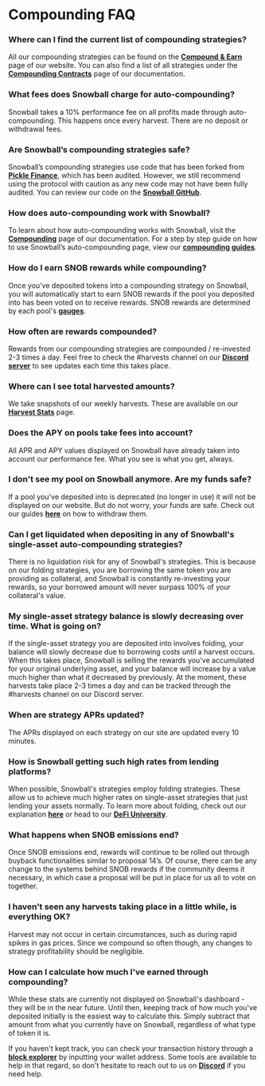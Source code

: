 # Compounding FAQ

### Where can I find the current list of compounding strategies?

All our compounding strategies can be found on the [**Compound & Earn**](https://app.snowball.network/compound-and-earn) page of our website. You can also find a list of all strategies under the [**Compounding Contracts**](../smart-contracts/compounding-contracts/) page of our documentation.

### What fees does Snowball charge for auto-compounding?

Snowball takes a 10% performance fee on all profits made through auto-compounding. This happens once every harvest. There are no deposit or withdrawal fees.

### Are Snowball’s compounding strategies safe?

Snowball’s compounding strategies use code that has been forked from [**Pickle Finance**](https://www.pickle.finance), which has been audited. However, we still recommend using the protocol with caution as any new code may not have been fully audited. You can review our code on the [**Snowball GitHub**](https://github.com/Snowball-Finance).

### How does auto-compounding work with Snowball?

To learn about how auto-compounding works with Snowball, visit the [**Compounding**](../our-products/compounding.md) page of our documentation. For a step by step guide on how to use Snowball’s auto-compounding page, view our [**compounding guides**](../resources/guides/).

### How do I earn SNOB rewards while compounding?

Once you’ve deposited tokens into a compounding strategy on Snowball, you will automatically start to earn SNOB rewards if the pool you deposited into has been voted on to receive rewards. SNOB rewards are determined by each pool's [**gauges**](../governance/xsnob/gauges.md).

### How often are rewards compounded?

Rewards from our compounding strategies are compounded / re-invested 2-3 times a day. Feel free to check the #harvests channel on our [**Discord server**](https://discord.gg/BPnBYDSqcb) to see updates each time this takes place.

### Where can I see total harvested amounts?

We take snapshots of our weekly harvests. These are available on our [**Harvest Stats**](../resources/harvest-stats.md) page.

### Does the APY on pools take fees into account?

All APR and APY values displayed on Snowball have already taken into account our performance fee. What you see is what you get, always.

### I don't see my pool on Snowball anymore. Are my funds safe?

If a pool you've deposited into is deprecated (no longer in use) it will not be displayed on our website. But do not worry, your funds are safe. Check out our guides [**here**](../resources/guides/) on how to withdraw them.

### Can I get liquidated when depositing in any of Snowball's single-asset auto-compounding strategies?

There is no liquidation risk for any of Snowball's strategies. This is because on our folding strategies, you are borrowing the same token you are providing as collateral, and Snowball is constantly re-investing your rewards, so your borrowed amount will never surpass 100% of your collateral's value.

### My single-asset strategy balance is slowly decreasing over time. What is going on?

If the single-asset strategy you are deposited into involves folding, your balance will slowly decrease due to borrowing costs until a harvest occurs. When this takes place, Snowball is selling the rewards you've accumulated for your original underlying asset, and your balance will increase by a value much higher than what it decreased by previously. At the moment, these harvests take place 2-3 times a day and can be tracked through the #harvests channel on our Discord server.

### When are strategy APRs updated?

The APRs displayed on each strategy on our site are updated every 10 minutes.

### How is Snowball getting such high rates from lending platforms?

When possible, Snowball's strategies employ folding strategies. These allow us to achieve much higher rates on single-asset strategies that just lending your assets normally. To learn more about folding, check out our explanation [**here**](../products/compounding/#lending-+-folding-strategies) or head to our [**DeFi University**](../defi-university/introduction.md).

### What happens when SNOB emissions end?

Once SNOB emissions end, rewards will continue to be rolled out through buyback functionalities similar to proposal 14’s. Of course, there can be any change to the systems behind SNOB rewards if the community deems it necessary, in which case a proposal will be put in place for us all to vote on together.

### I haven't seen any harvests taking place in a little while, is everything OK?

Harvest may not occur in certain circumstances, such as during rapid spikes in gas prices. Since we compound so often though, any changes to strategy profitability should be negligible.

### How can I calculate how much I've earned through compounding?

While these stats are currently not displayed on Snowball's dashboard - they will be in the near future. Until then, keeping track of how much you've deposited initially is the easiest way to calculate this. Simply subtract that amount from what you currently have on Snowball, regardless of what type of token it is.

If you haven't kept track, you can check your transaction history through a [**block explorer**](https://snowtrace.io) by inputting your wallet address. Some tools are available to help in that regard, so don't hesitate to reach out to us on [**Discord**](https://discord.gg/BPnBYDSqcb) if you need help.
